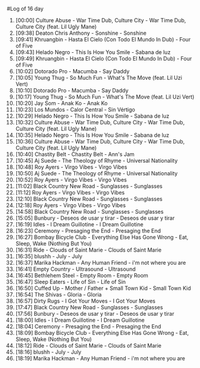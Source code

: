 #Log of 16 day

1. [00:00] Culture Abuse - War Time Dub, Culture City - War Time Dub, Culture City (feat. Lil Ugly Mane)
1. [09:38] Deaton Chris Anthony - Sonshine - Sonshine
1. [09:41] Khruangbin - Hasta El Cielo (Con Todo El Mundo In Dub) - Four of Five
1. [09:43] Helado Negro - This Is How You Smile - Sabana de luz
1. [09:49] Khruangbin - Hasta El Cielo (Con Todo El Mundo In Dub) - Four of Five
1. [10:02] Dotorado Pro - Macumba - Say Daddy
1. [10:05] Young Thug - So Much Fun - What's The Move (feat. Lil Uzi Vert)
1. [10:10] Dotorado Pro - Macumba - Say Daddy
1. [10:17] Young Thug - So Much Fun - What's The Move (feat. Lil Uzi Vert)
1. [10:20] Jay Som - Anak Ko - Anak Ko
1. [10:23] Los Mundos - Calor Central - Sin Vértigo
1. [10:29] Helado Negro - This Is How You Smile - Sabana de luz
1. [10:32] Culture Abuse - War Time Dub, Culture City - War Time Dub, Culture City (feat. Lil Ugly Mane)
1. [10:35] Helado Negro - This Is How You Smile - Sabana de luz
1. [10:36] Culture Abuse - War Time Dub, Culture City - War Time Dub, Culture City (feat. Lil Ugly Mane)
1. [10:40] Chastity Belt - Chastity Belt - Ann's Jam
1. [10:45] Aj Suede - The Theology of Rhyme - Universal Nationality
1. [10:48] Roy Ayers - Virgo Vibes - Virgo Vibes
1. [10:50] Aj Suede - The Theology of Rhyme - Universal Nationality
1. [10:52] Roy Ayers - Virgo Vibes - Virgo Vibes
1. [11:02] Black Country New Road - Sunglasses - Sunglasses
1. [11:12] Roy Ayers - Virgo Vibes - Virgo Vibes
1. [12:10] Black Country New Road - Sunglasses - Sunglasses
1. [12:18] Roy Ayers - Virgo Vibes - Virgo Vibes
1. [14:58] Black Country New Road - Sunglasses - Sunglasses
1. [15:05] Bunbury - Deseos de usar y tirar - Deseos de usar y tirar
1. [16:19] Idles - I Dream Guillotine - I Dream Guillotine
1. [16:23] Ceremony - Presaging the End - Presaging the End
1. [16:27] Bombay Bicycle Club - Everything Else Has Gone Wrong - Eat, Sleep, Wake (Nothing But You)
1. [16:31] Ride - Clouds of Saint Marie - Clouds of Saint Marie
1. [16:35] blushh - July - July
1. [16:37] Marika Hackman - Any Human Friend - i'm not where you are
1. [16:41] Empty Country - Ultrasound - Ultrasound
1. [16:45] Bethlehem Steel - Empty Room - Empty Room
1. [16:47] Sleep Eaters - Life of Sin - Life of Sin
1. [16:50] Cuffed Up - Mother / Father + Small Town Kid - Small Town Kid
1. [16:54] The Shivas - Gloria - Gloria
1. [16:57] Dirty Rugs - I Got Your Moves - I Got Your Moves
1. [17:47] Black Country New Road - Sunglasses - Sunglasses
1. [17:56] Bunbury - Deseos de usar y tirar - Deseos de usar y tirar
1. [18:00] Idles - I Dream Guillotine - I Dream Guillotine
1. [18:04] Ceremony - Presaging the End - Presaging the End
1. [18:09] Bombay Bicycle Club - Everything Else Has Gone Wrong - Eat, Sleep, Wake (Nothing But You)
1. [18:12] Ride - Clouds of Saint Marie - Clouds of Saint Marie
1. [18:16] blushh - July - July
1. [18:19] Marika Hackman - Any Human Friend - i'm not where you are
